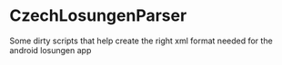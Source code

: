 # CzechLosungenParser

Some dirty scripts that help create the right xml format needed for the android losungen app

